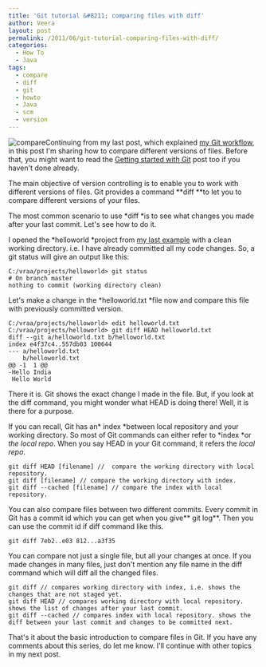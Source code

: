 ```yaml
---
title: 'Git tutorial &#8211; comparing files with diff'
author: Veera
layout: post
permalink: /2011/06/git-tutorial-comparing-files-with-diff/
categories:
  - How To
  - Java
tags:
  - compare
  - diff
  - git
  - howto
  - Java
  - scm
  - version
---
```


![compare][1]Continuing from my last post, which explained [my Git workflow][2], in this post I'm sharing how to compare different versions of files. Before that, you might want to read the [Getting started with Git][3] post too if you haven't done already.

 [1]: http://veerasundar.com/img/2011/06/compare-apple-orange-300x255.gif "compare-apple-orange"
 [2]: http://veerasundar.com/blog/2011/06/git-tutorial-my-git-work-flow/ "Git tutorial - my Git work flow"
 [3]: http://veerasundar.com/blog/2011/06/git-tutorial-getting-started/ "Git tutorial - Getting Started"

The main objective of version controlling is to enable you to work with different versions of files. Git provides a command **diff **to let you to compare different versions of your files.

The most common scenario to use *diff *is to see what changes you made after your last commit. Let's see how to do it.

I opened the *helloworld *project from [my last example][4] with a clean working directory. i.e. I have already committed all my code changes. So, a git status will give an output like this:

 [4]: http://veerasundar.com/blog/2011/06/git-tutorial-my-git-work-flow/ "My Git work flow"

    C:/vraa/projects/helloworld> git status
    # On branch master
    nothing to commit (working directory clean)

Let's make a change in the *helloworld.txt *file now and compare this file with previously committed version.

    C:/vraa/projects/helloworld> edit helloworld.txt
    C:/vraa/projects/helloworld> git diff HEAD helloworld.txt
    diff --git a/helloworld.txt b/helloworld.txt
    index e4f37c4..557db03 100644
    --- a/helloworld.txt
        b/helloworld.txt
    @@ -1  1 @@
    -Hello India
     Hello World

There it is. Git shows the exact change I made in the file. But, if you look at the diff command, you might wonder what HEAD is doing there! Well, it is there for a purpose.

If you can recall, Git has an* index *between local repository and your working directory. So most of Git commands can either refer to *index *or *the local repo*. When you say HEAD in your Git command, it refers the *local repo*.

    git diff HEAD [filename] //  compare the working directory with local repository.
    git diff [filename] // compare the working directory with index.
    git diff --cached [filename] // compare the index with local repository.

You can also compare files between two different commits. Every commit in Git has a commit id which you can get when you give** git log**. Then you can use the commit id if diff command like this.

    git diff 7eb2..e03 812...a3f35

You can compare not just a single file, but all your changes at once. If you made changes in many files, just don't mention any file name in the diff command which will diff all the changed files.

    git diff // compares working directory with index, i.e. shows the changes that are not staged yet.
    git diff HEAD // compares working directory with local repository. shows the list of changes after your last commit.
    git diff --cached // compares index with local repository. shows the diff between your last commit and changes to be committed next.

That's it about the basic introduction to compare files in Git. If you have any comments about this series, do let me know. I'll continue with other topics in my next post.